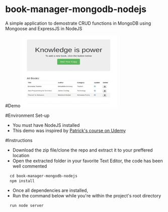 # book-manager-mongodb-nodejs
A simple application to demostrate CRUD functions in MongoDB using Mongoose and ExpressJS in NodeJS

#Demo
<img src="demo.gif" alt="animation" style="width:304px;height:228px;">

#Environment Set-up
<ul>
  <li>You must have NodeJS installed</li>
  <li>This demo was inspired by <a target="_blank" href="https://www.udemy.com/mongoosejs-essentials/learn/v4/">Patrick's course on Udemy</a></li>
</ul>

#Instructions
<ul>
  <li>Download the zip file/clone the repo and extract it to your preffered location </li>
  <li>Open the extracted folder in your favorite Text Editor, the code has been well commented</li>
</ul>

```
  cd book-manager-mongodb-nodejs
  npm install
```

<ul>
  <li>Once all dependencies are installed, </li>  
  <li>Run the command below while you're within the project's root directory</li>
</ul>

```
  run node server
```

